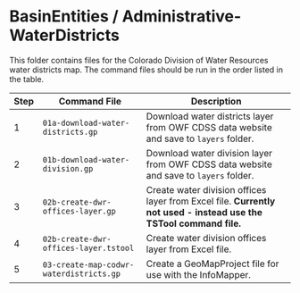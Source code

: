 # BasinEntities / Administrative-WaterDistricts #

This folder contains files for the Colorado Division of Water Resources water districts map.
The command files should be run in the order listed in the table.

| **Step** | **Command File** | **Description** |
| -- | -- | -- |
| 1 | `01a-download-water-districts.gp` | Download water districts layer from OWF CDSS data website and save to `layers` folder. |
| 2 | `01b-download-water-division.gp` | Download water division layer from OWF CDSS data website and save to `layers` folder. |
| 3 | `02b-create-dwr-offices-layer.gp` | Create water division offices layer from Excel file. **Currently not used - instead use the TSTool command file.** |
| 4 | `02b-create-dwr-offices-layer.tstool` | Create water division offices layer from Excel file. |
| 5 | `03-create-map-codwr-waterdistricts.gp` | Create a GeoMapProject file for use with the InfoMapper. |
